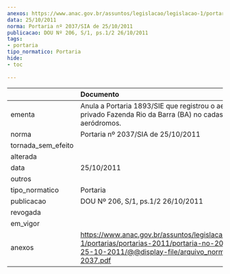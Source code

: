 ```yaml
---
anexos: https://www.anac.gov.br/assuntos/legislacao/legislacao-1/portarias/portarias-2011/portaria-no-2037-sia-de-25-10-2011/@@display-file/arquivo_norma/PA2011-2037.pdf
data: 25/10/2011
norma: Portaria nº 2037/SIA de 25/10/2011
publicacao: DOU Nº 206, S/1, ps.1/2 26/10/2011
tags:
- portaria
tipo_normatico: Portaria
hide: 
- toc 
 
---
```


|                    | Documento                                                                                                                                                         |
|:-------------------|:------------------------------------------------------------------------------------------------------------------------------------------------------------------|
| ementa             | Anula a Portaria 1893/SIE que registrou o aeródromo privado Fazenda Rio da Barra (BA) no cadastro de aeródromos.                                                  |
| norma              | Portaria nº 2037/SIA de 25/10/2011                                                                                                                                |
| tornada_sem_efeito |                                                                                                                                                                   |
| alterada           |                                                                                                                                                                   |
| data               | 25/10/2011                                                                                                                                                        |
| outros             |                                                                                                                                                                   |
| tipo_normatico     | Portaria                                                                                                                                                          |
| publicacao         | DOU Nº 206, S/1, ps.1/2 26/10/2011                                                                                                                                |
| revogada           |                                                                                                                                                                   |
| em_vigor           |                                                                                                                                                                   |
| anexos             | https://www.anac.gov.br/assuntos/legislacao/legislacao-1/portarias/portarias-2011/portaria-no-2037-sia-de-25-10-2011/@@display-file/arquivo_norma/PA2011-2037.pdf |